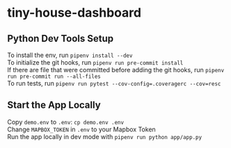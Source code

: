 # tiny-house-dashboard

## Python Dev Tools Setup
To install the env, run `pipenv install --dev`  
To initialize the git hooks, run `pipenv run pre-commit install`  
If there are file that were committed before adding the git hooks, run `pipenv run pre-commit run --all-files`  
To run tests, run `pipenv run pytest --cov-config=.coveragerc --cov=resc`  

## Start the App Locally
Copy `demo.env` to `.env`: `cp demo.env .env`  
Change `MAPBOX_TOKEN` in `.env` to your Mapbox Token  
Run the app locally in dev mode with `pipenv run python app/app.py`  